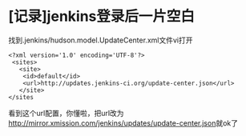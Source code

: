 # [记录]jenkins登录后一片空白

找到.jenkins/hudson.model.UpdateCenter.xml文件vi打开

```
<?xml version='1.0' encoding='UTF-8'?>
 <sites>
   <site>
    <id>default</id>
    <url>http://updates.jenkins-ci.org/update-center.json</url>
   </site>
</sites
```
看到这个url配置，你懂啦，把url改为<http://mirror.xmission.com/jenkins/updates/update-center.json>就ok了
